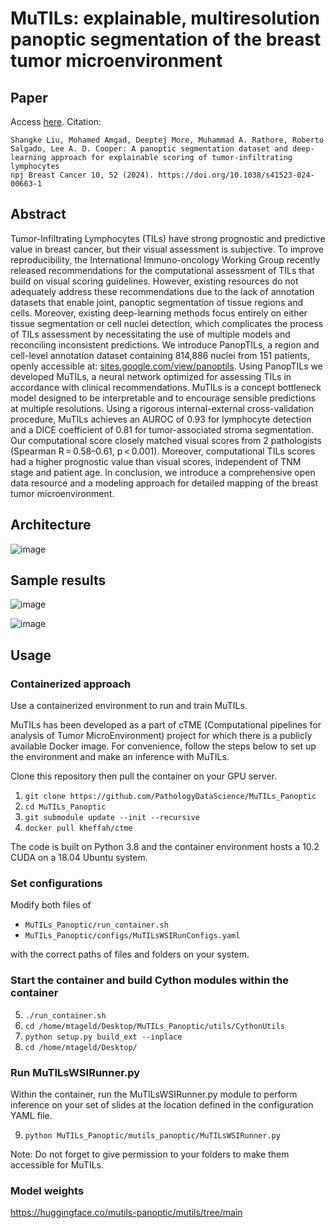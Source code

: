 # MuTILs: explainable, multiresolution panoptic segmentation of the breast tumor microenvironment

## Paper
Access [here](https://www.nature.com/articles/s41523-024-00663-1). Citation:
```
Shangke Liu, Mohamed Amgad, Deeptej More, Muhammad A. Rathore, Roberto Salgado, Lee A. D. Cooper: A panoptic segmentation dataset and deep-learning approach for explainable scoring of tumor-infiltrating lymphocytes
npj Breast Cancer 10, 52 (2024). https://doi.org/10.1038/s41523-024-00663-1
```

## Abstract
Tumor-Infiltrating Lymphocytes (TILs) have strong prognostic and predictive value in breast cancer, but their visual assessment is subjective. To improve reproducibility, the International Immuno-oncology Working Group recently released recommendations for the computational assessment of TILs that build on visual scoring guidelines. However, existing resources do not adequately address these recommendations due to the lack of annotation datasets that enable joint, panoptic segmentation of tissue regions and cells. Moreover, existing deep-learning methods focus entirely on either tissue segmentation or cell nuclei detection, which complicates the process of TILs assessment by necessitating the use of multiple models and reconciling inconsistent predictions. We introduce PanopTILs, a region and cell-level annotation dataset containing 814,886 nuclei from 151 patients, openly accessible at: [sites.google.com/view/panoptils](https://sites.google.com/view/panoptils/home). Using PanopTILs we developed MuTILs, a neural network optimized for assessing TILs in accordance with clinical recommendations. MuTILs is a concept bottleneck model designed to be interpretable and to encourage sensible predictions at multiple resolutions. Using a rigorous internal-external cross-validation procedure, MuTILs achieves an AUROC of 0.93 for lymphocyte detection and a DICE coefficient of 0.81 for tumor-associated stroma segmentation. Our computational score closely matched visual scores from 2 pathologists (Spearman R = 0.58–0.61, p < 0.001). Moreover, computational TILs scores had a higher prognostic value than visual scores, independent of TNM stage and patient age. In conclusion, we introduce a comprehensive open data resource and a modeling approach for detailed mapping of the breast tumor microenvironment.

## Architecture
![image](https://github.com/PathologyDataScience/MuTILs_Panoptic/assets/22067552/e9453cf3-5c9a-4fc3-b12e-8404a27ab48c)

## Sample results
![image](https://github.com/PathologyDataScience/MuTILs_Panoptic/assets/22067552/0e43d964-f560-4e51-b268-de93255ec1bf)

![image](https://github.com/PathologyDataScience/MuTILs_Panoptic/assets/22067552/c3c36f0c-95de-446a-8a9b-3aba172304ce)

## Usage

### Containerized approach

Use a containerized environment to run and train MuTILs.

MuTILs has been developed as a part of cTME (Computational pipelines for analysis of Tumor MicroEnvironment) project for which there is a publicly available Docker image. For convenience, follow the steps below to set up the environment and make an inference with MuTILs.

Clone this repository then pull the container on your GPU server.

1. `git clone https://github.com/PathologyDataScience/MuTILs_Panoptic`
2. `cd MuTILs_Panoptic`
3. `git submodule update --init --recursive`
4. `docker pull kheffah/ctme`


The code is built on Python 3.8 and the container environment hosts a 10.2 CUDA on a 18.04 Ubuntu system.

### Set configurations

Modify both files of
 - `MuTILs_Panoptic/run_container.sh`
 - `MuTILs_Panoptic/configs/MuTILsWSIRunConfigs.yaml`

 with the correct paths of files and folders on your system.

### Start the container and build Cython modules within the container

5. `./run_container.sh`
6. `cd /home/mtageld/Desktop/MuTILs_Panoptic/utils/CythonUtils`
7. `python setup.py build_ext --inplace`
8. `cd /home/mtageld/Desktop/`

### Run MuTILsWSIRunner.py

Within the container, run the MuTILsWSIRunner.py module to perform inference on your set of slides at the location defined in the configuration YAML file.

9. `python MuTILs_Panoptic/mutils_panoptic/MuTILsWSIRunner.py`

Note: Do not forget to give permission to your folders to make them accessible for MuTILs.

### Model weights

https://huggingface.co/mutils-panoptic/mutils/tree/main
